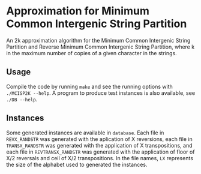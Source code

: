 # Approximation for Minimum Common Intergenic String Partition

An 2k approximation algorithm for the Minimum Common Intergenic String Partition and Reverse Minimum Common Intergenic String Partition, where k in the maximum number of copies of a given character in the strings.

## Usage

Compile the code by running `make` and see the running options with `./MCISP2K --help`. A program to produce test instances is also available, see `./DB --help`.

## Instances

Some generated instances are available in `database`. Each file in `REVX_RANDSTR` was generated with the aplication of X reversions, each file in `TRANSX_RANDSTR` was generated with the application of X transpositions, and each file in `REVTRANSX_RANDSTR` was generated with the application of floor of X/2 reversals and ceil of X/2  transpositions. In the file names, `LX` represents the size of the alphabet used to generated the instances.
